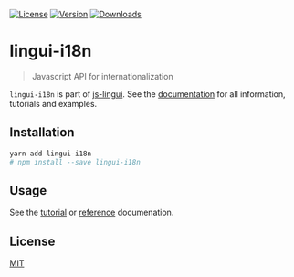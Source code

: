 [![License][Badge-License]][License]
[![Version][Badge-Version]][Package]
[![Downloads][Badge-Downloads]][Package]

# lingui-i18n 

> Javascript API for internationalization

`lingui-i18n` is part of [js-lingui][jsLingui]. See the [documentation][Documentation] for all information, tutorials and examples.

## Installation

```bash
yarn add lingui-i18n
# npm install --save lingui-i18n
```

## Usage

See the [tutorial][Tutorial] or [reference][Reference] documenation.

## License

[MIT][License]

[License]: https://github.com/lingui/js-lingui/blob/master/LICENSE
[jsLingui]: https://github.com/lingui/js-lingui
[Documentation]: https://lingui.github.io/js-lingui/
[Tutorial]: https://lingui.github.io/js-lingui/tutorials/js.html
[Reference]: https://lingui.github.io/js-lingui/ref/js.html
[Package]: https://www.npmjs.com/package/lingui-i18n
[Badge-Downloads]: https://img.shields.io/npm/dw/lingui-i18n.svg
[Badge-Version]: https://img.shields.io/npm/v/lingui-i18n.svg 
[Badge-License]: https://img.shields.io/npm/l/lingui-i18n.svg
